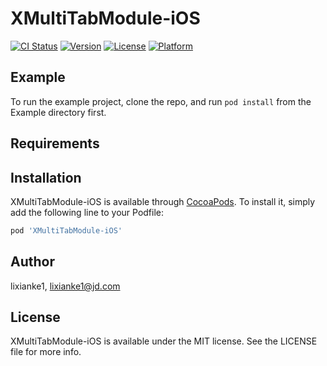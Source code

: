 # XMultiTabModule-iOS

[![CI Status](https://img.shields.io/travis/lixianke1/XMultiTabModule-iOS.svg?style=flat)](https://travis-ci.org/lixianke1/XMultiTabModule-iOS)
[![Version](https://img.shields.io/cocoapods/v/XMultiTabModule-iOS.svg?style=flat)](https://cocoapods.org/pods/XMultiTabModule-iOS)
[![License](https://img.shields.io/cocoapods/l/XMultiTabModule-iOS.svg?style=flat)](https://cocoapods.org/pods/XMultiTabModule-iOS)
[![Platform](https://img.shields.io/cocoapods/p/XMultiTabModule-iOS.svg?style=flat)](https://cocoapods.org/pods/XMultiTabModule-iOS)

## Example

To run the example project, clone the repo, and run `pod install` from the Example directory first.

## Requirements

## Installation

XMultiTabModule-iOS is available through [CocoaPods](https://cocoapods.org). To install
it, simply add the following line to your Podfile:

```ruby
pod 'XMultiTabModule-iOS'
```

## Author

lixianke1, lixianke1@jd.com

## License

XMultiTabModule-iOS is available under the MIT license. See the LICENSE file for more info.
